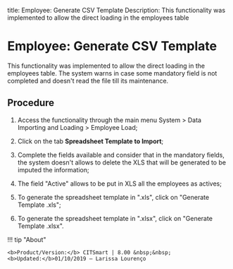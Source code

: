 title: Employee: Generate CSV Template
Description: This functionality was implemented to allow the direct loading in the employees table 
# Employee: Generate CSV Template
This functionality was implemented to allow the direct loading in the employees table. The system warns in case some mandatory field is not completed and doesn't read the file till its maintenance.

Procedure
-------------

1.  Access the functionality through the main menu System \> Data Importing and
    Loading \> Employee Load;

2.  Click on the tab **Spreadsheet Template to Import**;

3.  Complete the fields available and consider that in the mandatory fields, the
    system doesn't allows to delete the XLS that will be generated to be imputed
    the information;

4.  The field "Active" allows to be put in XLS all the employees as actives;

5.  To generate the spreadsheet template in ".xls", click on "Generate Template
    .xls";

6.  To generate the spreadsheet template in ".xlsx", click on "Generate Template
    .xlsx".
    
!!! tip "About"

    <b>Product/Version:</b> CITSmart | 8.00 &nbsp;&nbsp;
    <b>Updated:</b>01/10/2019 – Larissa Lourenço

